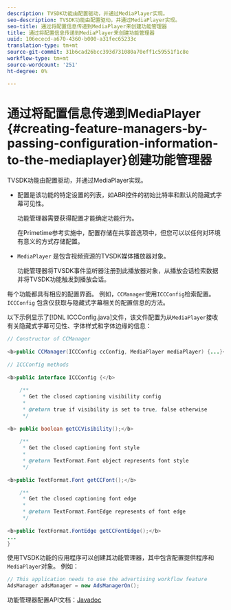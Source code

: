 ```yaml
---
description: TVSDK功能由配置驱动，并通过MediaPlayer实现。
seo-description: TVSDK功能由配置驱动，并通过MediaPlayer实现。
seo-title: 通过将配置信息传递到MediaPlayer来创建功能管理器
title: 通过将配置信息传递到MediaPlayer来创建功能管理器
uuid: 106ececd-a670-4360-b000-a31fec65233c
translation-type: tm+mt
source-git-commit: 31b6cad26bcc393d731080a70eff1c59551f1c8e
workflow-type: tm+mt
source-wordcount: '251'
ht-degree: 0%

---
```



# 通过将配置信息传递到MediaPlayer {#creating-feature-managers-by-passing-configuration-information-to-the-mediaplayer}创建功能管理器

TVSDK功能由配置驱动，并通过MediaPlayer实现。

* 配置是该功能的特定设置的列表，如ABR控件的初始比特率和默认的隐藏式字幕可见性。

   功能管理器需要获得配置才能确定功能行为。

   在Primetime参考实施中，配置存储在共享首选项中，但您可以以任何对环境有意义的方式存储配置。

* `MediaPlayer` 是包含视频资源的TVSDK媒体播放器对象。

   功能管理器将TVSDK事件监听器注册到此播放器对象，从播放会话检索数据并将TVSDK功能触发到播放会话。

每个功能都具有相应的配置界面。 例如，`CCManager`使用`ICCConfig`检索配置。 `ICCConfig` 包含仅获取与隐藏式字幕相关的配置信息的方法。

以下示例显示了[!DNL ICCConfig.java]文件，该文件配置为从`MediaPlayer`接收有关隐藏式字幕可见性、字体样式和字体边缘的信息：

```java
// Constructor of CCManager 
 
<b>public CCManager(ICCConfig ccConfig, MediaPlayer mediaPlayer) {...}</b> 
  
// ICCConfig methods 
 
<b>public interface ICCConfig {</b> 
  
    /** 
     * Get the closed captioning visibility config 
     * 
     * @return true if visibility is set to true, false otherwise 
     */ 
    
<b> public boolean getCCVisibility();</b> 
  
    /** 
     * Get the closed captioning font style 
     * 
     * @return TextFormat.Font object represents font style 
     */ 
     
<b>public TextFormat.Font getCCFont();</b>

    /** 
     * Get the closed captioning font edge 
     * 
     * @return TextFormat.FontEdge represents of font edge 
     */ 
     
<b>public TextFormat.FontEdge getCCFontEdge();</b> 
... 
}
```

使用TVSDK功能的应用程序可以创建其功能管理器，其中包含配置提供程序和`MediaPlayer`对象。 例如：

```java
// This application needs to use the advertising workflow feature 
AdsManager adsManager = new AdsManagerOn();
```

功能管理器配置API文档：[Javadoc](https://help.adobe.com/en_US/primetime/api/reference_implementation/android/javadoc/com/adobe/primetime/reference/config/package-summary.html)